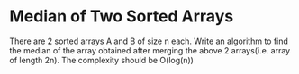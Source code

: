# Median of Two Sorted Arrays
 There are 2 sorted arrays A and B of size n each. Write an algorithm to find the median of the array obtained after merging the above 2 arrays(i.e. array of length 2n). The complexity should be O(log(n))